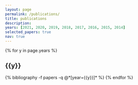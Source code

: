 ```yaml
---
layout: page
permalink: /publications/
title: publications
description:
years: [2021, 2020, 2019, 2018, 2017, 2016, 2015, 2014]
selected_papers: true
nav: true
---
```


<div class="publications">

{% for y in page.years %}
  <h2 class="year">{{y}}</h2>
  {% bibliography -f papers -q @*[year={{y}}]* %}
{% endfor %}

</div>
